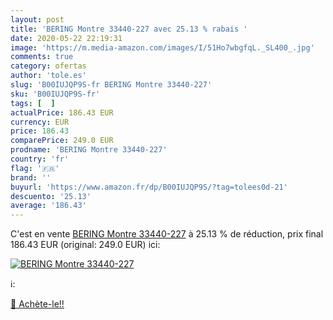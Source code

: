 ```yaml
---
layout: post
title: 'BERING Montre 33440-227 avec 25.13 % rabais '
date: 2020-05-22 22:19:31
image: 'https://m.media-amazon.com/images/I/51Ho7wbgfqL._SL400_.jpg'
comments: true
category: ofertas
author: 'tole.es'
slug: 'B00IUJQP9S-fr BERING Montre 33440-227'
sku: 'B00IUJQP9S-fr'
tags: [  ]
actualPrice: 186.43 EUR
currency: EUR
price: 186.43
comparePrice: 249.0 EUR
prodname: 'BERING Montre 33440-227'
country: 'fr'
flag: '🇫🇷'
brand: ''
buyurl: 'https://www.amazon.fr/dp/B00IUJQP9S/?tag=tolees0d-21'
descuento: '25.13'
average: '186.43'
---
```


C'est en vente [BERING Montre 33440-227](https://www.amazon.fr/dp/B00IUJQP9S/?tag=tolees0d-21)  à  25.13 % de réduction, prix final  186.43 EUR (original: 249.0 EUR) ici:

[![BERING Montre 33440-227](https://m.media-amazon.com/images/I/51Ho7wbgfqL._SL400_.jpg)](https://www.amazon.fr/dp/B00IUJQP9S/?tag=tolees0d-21)

ℹ️:


[🛒 Achète-le!!](https://www.amazon.fr/dp/B00IUJQP9S/?tag=tolees0d-21)
